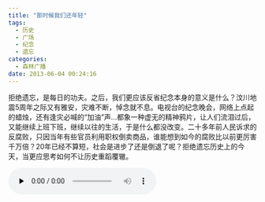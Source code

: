 ```yaml
---
title: "那时候我们还年轻"
tags:
  - 历史
  - 广场
  - 纪念
  - 遗忘
categories:
  - 森林广播
date: 2013-06-04 00:24:16
---
```


拒绝遗忘，是每日的功夫。之后，我们更应该反省纪念本身的意义是什么？汶川地震5周年之际又有雅安，灾难不断，悼念就不息。电视台的纪念晚会，网络上点起的蜡烛，还有逢灾必喊的“加油”声...都象一种虚无的精神鸦片，让人们流泪过后，又能继续上班下班，继续以往的生活，于是什么都没改变。二十多年前人民诉求的反腐败，只因当年有些官员利用职权倒卖商品，谁能想到如今的腐败比以前更厉害千万倍？20年已经不算短，社会是进步了还是倒退了呢？拒绝遗忘历史上的今天，当更应思考如何不让历史重蹈覆辙。   

<audio id="audio" controls="" preload="none">
  <source id="mp3" src="http://www.coletree.com/radio/coletree_radio_056.mp3">
</audio>